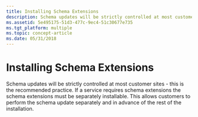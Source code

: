 ```yaml
---
title: Installing Schema Extensions
description: Schema updates will be strictly controlled at most customer sites - this is the recommended practice.
ms.assetid: 5e495175-51d3-477c-9ec4-51c30677e735
ms.tgt_platform: multiple
ms.topic: concept-article
ms.date: 05/31/2018
---
```


# Installing Schema Extensions

Schema updates will be strictly controlled at most customer sites - this is the recommended practice. If a service requires schema extensions the schema extensions must be separately installable. This allows customers to perform the schema update separately and in advance of the rest of the installation.

 

 




